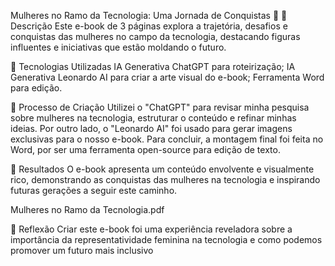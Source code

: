 Mulheres no Ramo da Tecnologia: Uma Jornada de Conquistas 🚀 
📒 Descrição Este e-book de 3 páginas explora a trajetória, desafios e conquistas das mulheres no campo da tecnologia, destacando figuras influentes e iniciativas que estão moldando o futuro.

🤖 Tecnologias Utilizadas
IA Generativa ChatGPT para roteirização; IA Generativa Leonardo AI para criar a arte visual do e-book; Ferramenta Word para edição.

🧐 Processo de Criação 
Utilizei o "ChatGPT" para revisar minha pesquisa sobre mulheres na tecnologia, estruturar o conteúdo e refinar minhas ideias. Por outro lado, o "Leonardo AI" foi usado para gerar imagens exclusivas para o nosso e-book. Para concluir, a montagem final foi feita no Word, por ser uma ferramenta open-source para edição de texto.

🚀 Resultados
O e-book apresenta um conteúdo envolvente e visualmente rico, demonstrando as conquistas das mulheres na tecnologia e inspirando futuras gerações a seguir este caminho.

Mulheres no Ramo da Tecnologia.pdf

💭 Reflexão Criar este e-book foi uma experiência reveladora sobre a importância da representatividade feminina na tecnologia e como podemos promover um futuro mais inclusivo
